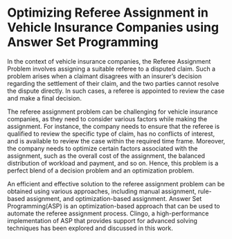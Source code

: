 # Optimizing Referee Assignment in Vehicle Insurance Companies using Answer Set Programming


In the context of vehicle insurance companies, the Referee
Assignment Problem involves assigning a suitable referee to
a disputed claim. Such a problem arises when a claimant
disagrees with an insurer’s decision regarding the settlement
of their claim, and the two parties cannot resolve the dispute
directly. In such cases, a referee is appointed to review the
case and make a final decision.

The referee assignment problem can be challenging
for vehicle insurance companies, as they need to consider
various factors while making the assignment. For instance,
the company needs to ensure that the referee is qualified to
review the specific type of claim, has no conflicts of interest,
and is available to review the case within the required
time frame. Moreover, the company needs to optimize
certain factors associated with the assignment, such as the
overall cost of the assignment, the balanced distribution of
workload and payment, and so on. Hence, this problem is
a perfect blend of a decision problem and an optimization
problem.

An efficient and effective solution to the referee assignment problem can be obtained using various approaches,
including manual assignment, rule-based assignment, and
optimization-based assignment. Answer Set Programming(ASP) is an optimization-based approach that can be
used to automate the referee assignment process. Clingo,
a high-performance implementation of ASP that provides
support for advanced solving techniques has been explored
and discussed in this work.
